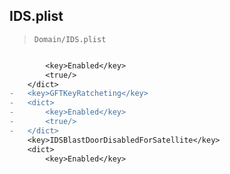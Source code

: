 ## IDS.plist

> `Domain/IDS.plist`

```diff

 		<key>Enabled</key>
 		<true/>
 	</dict>
-	<key>GFTKeyRatcheting</key>
-	<dict>
-		<key>Enabled</key>
-		<true/>
-	</dict>
 	<key>IDSBlastDoorDisabledForSatellite</key>
 	<dict>
 		<key>Enabled</key>

```
